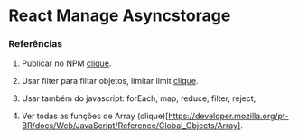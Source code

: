  # React Manage Asyncstorage 



### Referências

1. Publicar no NPM [clique](http://clubedosgeeks.com.br/artigos/publicando-pacotes-no-npm).

2. Usar filter para filtar objetos, limitar limit [clique](https://developer.mozilla.org/en-US/docs/Web/JavaScript/Reference/Global_Objects/Array/filter).

3. Usar também do javascript: forEach, map, reduce, filter, reject, 

4. Ver todas as funções de Array (clique)[https://developer.mozilla.org/pt-BR/docs/Web/JavaScript/Reference/Global_Objects/Array].


